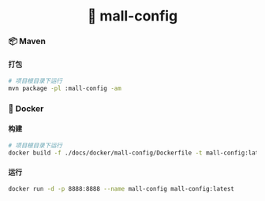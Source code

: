 <h1 align="center">🏪 mall-config</h1>

### 📦 Maven

#### 打包

```bash
# 项目根目录下运行
mvn package -pl :mall-config -am
```

### 🐳 Docker

#### 构建

```bash
# 项目根目录下运行
docker build -f ./docs/docker/mall-config/Dockerfile -t mall-config:latest .
```

#### 运行

```bash
docker run -d -p 8888:8888 --name mall-config mall-config:latest
```
